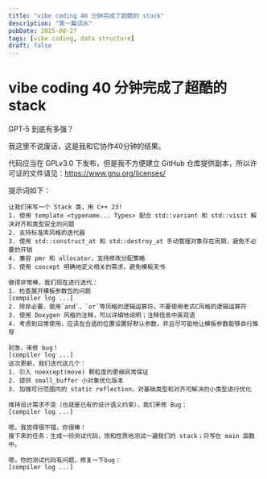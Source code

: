 ```yaml
---
title: "vibe coding 40 分钟完成了超酷的 stack"
description: "第一篇试水"
pubDate: 2025-08-27
tags: [vibe coding, data structure]
draft: false
---
```


# vibe coding 40 分钟完成了超酷的 stack

GPT-5 到底有多强？

我这里不说废话，这是我和它协作40分钟的结果。

代码应当在 GPLv3.0 下发布，但是我不方便建立 GitHub 仓库提供副本，所以许可证的文件请见：https://www.gnu.org/licenses/

提示词如下：

```prompt
让我们来写一个 Stack 类，用 C++ 23!
1. 使用 template <typename... Types> 配合 std::variant 和 std::visit 解决对齐和类型安全的问题
2. 支持标准库风格的迭代器
3. 使用 std::construct_at 和 std::destroy_at 手动管理对象存在周期，避免不必要的开销
4. 兼容 pmr 和 allocator，支持修改分配策略
5. 使用 concept 明确地定义相关的需求，避免模板天书
```

```prompt
做得非常棒，我们现在进行迭代：
1. 检查展开模板参数包的问题
[compiler log ...]
2. 除非必要，使用`and`、`or`等风格的逻辑运算符，不要使用老式C风格的逻辑运算符
3. 使用 Doxygen 风格的注释，可以详细地说明；注释信息中英双语
4. 考虑到日常使用，应该在合适的位置设置好默认参数，并且尽可能地让模板参数能够自行推导
```

```prompt
别急，来修 bug！
[compiler log ...]
这次更新，我们迭代这几个：
1. 引入 noexcept(move) 颗粒度的更细异常保证
2. 提供 small_buffer 小对象优化版本
3. 加强可行范围内的 static reflection，对基础类型和对齐可解决的小类型进行优化
```

```prompt
维持设计需求不变（也就是已有的设计语义约束），我们来修 Bug：
[compiler log ...]
```

```prompt
嗯，我觉得很不错，你很棒！
接下来的任务：生成一份测试代码，饱和性质地测试一遍我们的 stack；只写在 main 函数中。
```

```prompt
嗯，你的测试代码有问题，修复一下bug：
[compiler log ...]
```
